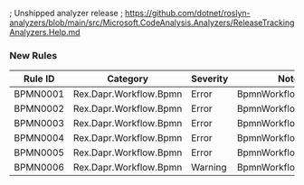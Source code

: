 ﻿; Unshipped analyzer release
; https://github.com/dotnet/roslyn-analyzers/blob/main/src/Microsoft.CodeAnalysis.Analyzers/ReleaseTrackingAnalyzers.Help.md

### New Rules

Rule ID | Category | Severity | Notes
--------|----------|----------|-------
BPMN0001 | Rex.Dapr.Workflow.Bpmn | Error | BpmnWorkflowGenerator
BPMN0002 | Rex.Dapr.Workflow.Bpmn | Error | BpmnWorkflowGenerator
BPMN0003 | Rex.Dapr.Workflow.Bpmn | Error | BpmnWorkflowGenerator
BPMN0004 | Rex.Dapr.Workflow.Bpmn | Error | BpmnWorkflowGenerator
BPMN0005 | Rex.Dapr.Workflow.Bpmn | Error | BpmnWorkflowGenerator
BPMN0006 | Rex.Dapr.Workflow.Bpmn | Warning | BpmnWorkflowGenerator